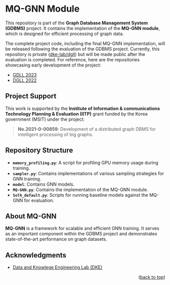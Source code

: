 

# MQ-GNN Module

This repository is part of the **Graph Database Management System (GDBMS)** project. It contains the implementation of the **MQ-GNN module**, which is designed for efficient processing of graph data.

The complete project code, including the final MQ-GNN implementation, will be released following the evaluation of the GDBMS project. Currently, this repository is private ([dke-lab/dgll](https://github.com/dke-lab/dgll)) but will be made public after the evaluation is completed. For reference, here are the repositories showcasing early development of the project:

- [GDLL 2023](https://github.com/ahj6377/GDLL2023)  
- [DGLL 2022](https://github.com/dke-lab/DGLL-2022)  



## Project Support

This work is supported by the **Institute of Information & communications Technology Planning & Evaluation (IITP)** grant funded by the Korea government (MSIT) under the project:

> **No.2021-0-00859**: Development of a distributed graph DBMS for intelligent processing of big graphs.

## Repository Structure

- **`memory_profiling.py`**: A script for profiling GPU memory usage during training.
- **`sampler.py`**: Contains implementations of various sampling strategies for GNN training.
- **`model`**: Contains GNN models.
- **`MQ-GNN.py`**: Contains the implementation of the MQ-GNN module.
- **`SoTA_default.py`**: Scripts for running baseline models against the MQ-GNN for evaluation.

## About MQ-GNN

**MQ-GNN** is a framework for scalable and efficient GNN training. It serves as an important component within the GDBMS project and demonstrates state-of-the-art performance on graph datasets.

<!-- ACKNOWLEDGMENTS -->
## Acknowledgments
* [Data and Knowlege Engineering Lab (DKE)](http://dke.khu.ac.kr/)
<p align="right">(<a href="#top">back to top</a>)</p>
